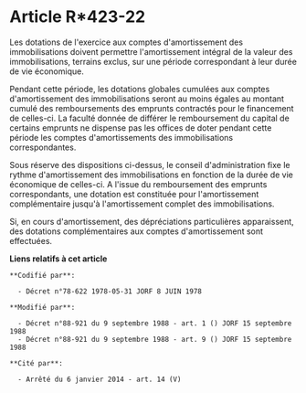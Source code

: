 # Article R*423-22

Les dotations de l'exercice aux comptes d'amortissement des immobilisations doivent permettre l'amortissement intégral de la
valeur des immobilisations, terrains exclus, sur une période correspondant à leur durée de vie économique.

Pendant cette période, les dotations globales cumulées aux comptes d'amortissement des immobilisations seront au moins égales
au montant cumulé des remboursements des emprunts contractés pour le financement de celles-ci. La faculté donnée de différer
le remboursement du capital de certains emprunts ne dispense pas les offices de doter pendant cette période les comptes
d'amortissements des immobilisations correspondantes.

Sous réserve des dispositions ci-dessus, le conseil d'administration fixe le rythme d'amortissement des immobilisations en
fonction de la durée de vie économique de celles-ci. A l'issue du remboursement des emprunts correspondants, une dotation est
constituée pour l'amortissement complémentaire jusqu'à l'amortissement complet des immobilisations.

Si, en cours d'amortissement, des dépréciations particulières apparaissent, des dotations complémentaires aux comptes
d'amortissement sont effectuées.

**Liens relatifs à cet article**

	**Codifié par**:

	  - Décret n°78-622 1978-05-31 JORF 8 JUIN 1978

	**Modifié par**:

	  - Décret n°88-921 du 9 septembre 1988 - art. 1 () JORF 15 septembre 1988
	  - Décret n°88-921 du 9 septembre 1988 - art. 9 () JORF 15 septembre 1988

	**Cité par**:

	  - Arrêté du 6 janvier 2014 - art. 14 (V)
